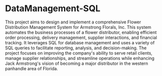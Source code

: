 # DataManagement-SQL
This project aims to design and implement a comprehensive Flower Distribution Management System for Armstrong Florals, Inc. This system automates the business processes of a flower distributor, enabling efficient order processing, delivery management, supplier interactions, and financial tracking. It leverages SQL for database management and uses a variety of SQL queries to facilitate reporting, analysis, and decision-making. The project focuses on improving the company's ability to serve retail clients, manage supplier relationships, and streamline operations while enhancing Jack Armstrong's vision of becoming a major distributor in the western panhandle area of Florida.


